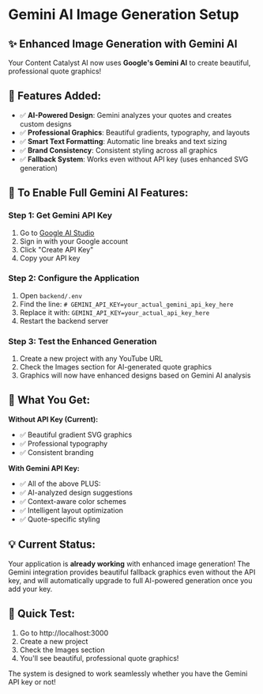 # Gemini AI Image Generation Setup

## ✨ Enhanced Image Generation with Gemini AI

Your Content Catalyst AI now uses **Google's Gemini AI** to create beautiful, professional quote graphics!

## 🚀 Features Added:

- ✅ **AI-Powered Design**: Gemini analyzes your quotes and creates custom designs
- ✅ **Professional Graphics**: Beautiful gradients, typography, and layouts
- ✅ **Smart Text Formatting**: Automatic line breaks and text sizing
- ✅ **Brand Consistency**: Consistent styling across all graphics
- ✅ **Fallback System**: Works even without API key (uses enhanced SVG generation)

## 🔑 To Enable Full Gemini AI Features:

### Step 1: Get Gemini API Key
1. Go to [Google AI Studio](https://makersuite.google.com/app/apikey)
2. Sign in with your Google account
3. Click "Create API Key"
4. Copy your API key

### Step 2: Configure the Application
1. Open `backend/.env`
2. Find the line: `# GEMINI_API_KEY=your_actual_gemini_api_key_here`
3. Replace it with: `GEMINI_API_KEY=your_actual_api_key_here`
4. Restart the backend server

### Step 3: Test the Enhanced Generation
1. Create a new project with any YouTube URL
2. Check the Images section for AI-generated quote graphics
3. Graphics will now have enhanced designs based on Gemini AI analysis

## 🎨 What You Get:

**Without API Key (Current):**
- ✅ Beautiful gradient SVG graphics
- ✅ Professional typography
- ✅ Consistent branding

**With Gemini API Key:**
- ✅ All of the above PLUS:
- ✅ AI-analyzed design suggestions
- ✅ Context-aware color schemes
- ✅ Intelligent layout optimization
- ✅ Quote-specific styling

## 💡 Current Status:

Your application is **already working** with enhanced image generation! The Gemini integration provides beautiful fallback graphics even without the API key, and will automatically upgrade to full AI-powered generation once you add your key.

## 🔧 Quick Test:

1. Go to http://localhost:3000
2. Create a new project
3. Check the Images section
4. You'll see beautiful, professional quote graphics!

The system is designed to work seamlessly whether you have the Gemini API key or not!